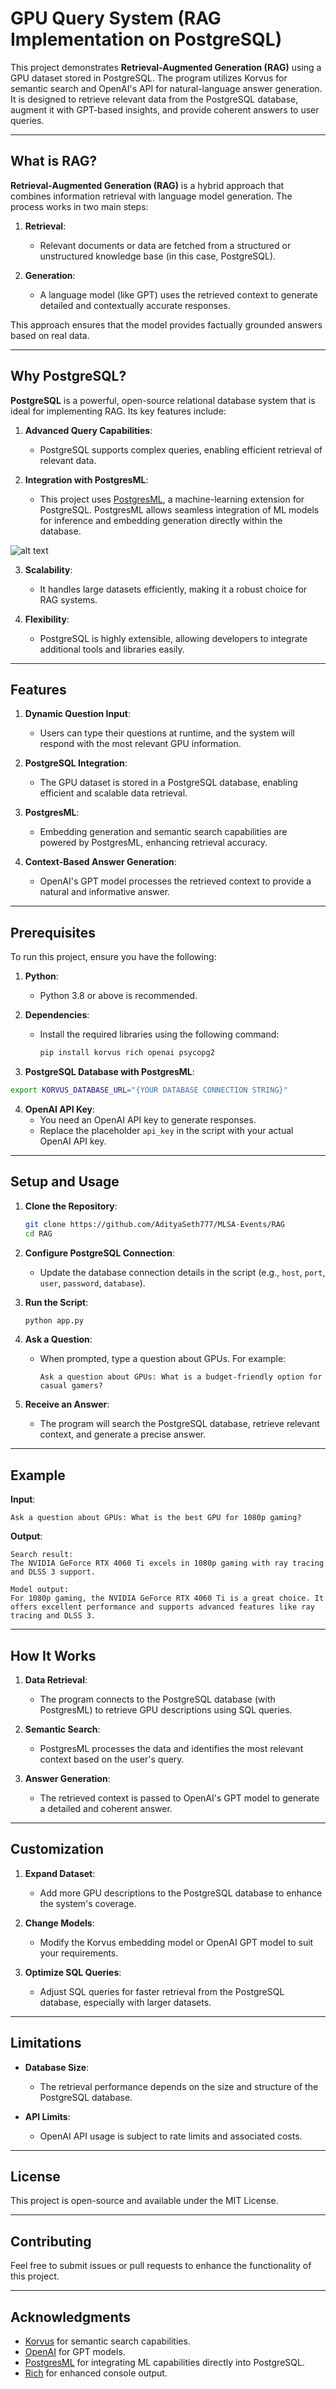 # GPU Query System (RAG Implementation on PostgreSQL)

This project demonstrates **Retrieval-Augmented Generation (RAG)** using a GPU dataset stored in PostgreSQL. The program utilizes Korvus for semantic search and OpenAI's API for natural-language answer generation. It is designed to retrieve relevant data from the PostgreSQL database, augment it with GPT-based insights, and provide coherent answers to user queries.

---

## What is RAG?

**Retrieval-Augmented Generation (RAG)** is a hybrid approach that combines information retrieval with language model generation. The process works in two main steps:

1. **Retrieval**:
   - Relevant documents or data are fetched from a structured or unstructured knowledge base (in this case, PostgreSQL).

2. **Generation**:
   - A language model (like GPT) uses the retrieved context to generate detailed and contextually accurate responses.

This approach ensures that the model provides factually grounded answers based on real data.

---

## Why PostgreSQL?

**PostgreSQL** is a powerful, open-source relational database system that is ideal for implementing RAG. Its key features include:

1. **Advanced Query Capabilities**:
   - PostgreSQL supports complex queries, enabling efficient retrieval of relevant data.

2. **Integration with PostgresML**:
   - This project uses [PostgresML](https://postgresml.org/engine/status), a machine-learning extension for PostgreSQL. PostgresML allows seamless integration of ML models for inference and embedding generation directly within the database.

![alt text](image.png)

3. **Scalability**:
   - It handles large datasets efficiently, making it a robust choice for RAG systems.

4. **Flexibility**:
   - PostgreSQL is highly extensible, allowing developers to integrate additional tools and libraries easily.

---

## Features

1. **Dynamic Question Input**:
   - Users can type their questions at runtime, and the system will respond with the most relevant GPU information.

2. **PostgreSQL Integration**:
   - The GPU dataset is stored in a PostgreSQL database, enabling efficient and scalable data retrieval.

3. **PostgresML**:
   - Embedding generation and semantic search capabilities are powered by PostgresML, enhancing retrieval accuracy.

4. **Context-Based Answer Generation**:
   - OpenAI's GPT model processes the retrieved context to provide a natural and informative answer.

---

## Prerequisites

To run this project, ensure you have the following:

1. **Python**:
   - Python 3.8 or above is recommended.

2. **Dependencies**:
   - Install the required libraries using the following command:

     ```bash
     pip install korvus rich openai psycopg2
     ```

3. **PostgreSQL Database with PostgresML**:

```bash
export KORVUS_DATABASE_URL="{YOUR DATABASE CONNECTION STRING}"
```

4. **OpenAI API Key**:
   - You need an OpenAI API key to generate responses.
   - Replace the placeholder `api_key` in the script with your actual OpenAI API key.

---

## Setup and Usage

1. **Clone the Repository**:
   ```bash
   git clone https://github.com/AdityaSeth777/MLSA-Events/RAG
   cd RAG
   ```

2. **Configure PostgreSQL Connection**:
   - Update the database connection details in the script (e.g., `host`, `port`, `user`, `password`, `database`).

3. **Run the Script**:
   ```bash
   python app.py
   ```

4. **Ask a Question**:
   - When prompted, type a question about GPUs. For example:
     ```
     Ask a question about GPUs: What is a budget-friendly option for casual gamers?
     ```

5. **Receive an Answer**:
   - The program will search the PostgreSQL database, retrieve relevant context, and generate a precise answer.

---

## Example

**Input**:
```
Ask a question about GPUs: What is the best GPU for 1080p gaming?
```

**Output**:
```
Search result: 
The NVIDIA GeForce RTX 4060 Ti excels in 1080p gaming with ray tracing and DLSS 3 support.

Model output: 
For 1080p gaming, the NVIDIA GeForce RTX 4060 Ti is a great choice. It offers excellent performance and supports advanced features like ray tracing and DLSS 3.
```

---

## How It Works

1. **Data Retrieval**:
   - The program connects to the PostgreSQL database (with PostgresML) to retrieve GPU descriptions using SQL queries.

2. **Semantic Search**:
   - PostgresML processes the data and identifies the most relevant context based on the user's query.

3. **Answer Generation**:
   - The retrieved context is passed to OpenAI's GPT model to generate a detailed and coherent answer.

---

## Customization

1. **Expand Dataset**:
   - Add more GPU descriptions to the PostgreSQL database to enhance the system's coverage.

2. **Change Models**:
   - Modify the Korvus embedding model or OpenAI GPT model to suit your requirements.

3. **Optimize SQL Queries**:
   - Adjust SQL queries for faster retrieval from the PostgreSQL database, especially with larger datasets.

---

## Limitations

- **Database Size**:
  - The retrieval performance depends on the size and structure of the PostgreSQL database.

- **API Limits**:
  - OpenAI API usage is subject to rate limits and associated costs.

---

## License

This project is open-source and available under the MIT License.

---

## Contributing

Feel free to submit issues or pull requests to enhance the functionality of this project.

---

## Acknowledgments

- [Korvus](https://korvus.ai/) for semantic search capabilities.
- [OpenAI](https://openai.com/) for GPT models.
- [PostgresML](https://postgresml.org/engine/status) for integrating ML capabilities directly into PostgreSQL.
- [Rich](https://github.com/Textualize/rich) for enhanced console output.
